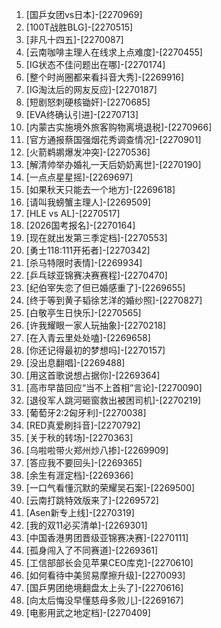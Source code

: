 
1. [国乒女团vs日本]-[2270969]
1. [100T战胜BLG]-[2270515]
1. [非凡十四五]-[2270087]
1. [云南咖啡主理人在线求上点难度]-[2270455]
1. [IG状态不佳问题出在哪]-[2270174]
1. [整个时尚圈都来看抖音大秀]-[2269916]
1. [IG淘汰后的网友反应]-[2270187]
1. [短剧怒刺硬核锄奸]-[2270685]
1. [EVA终确认引进]-[2270713]
1. [内蒙古实施境外旅客购物离境退税]-[2270966]
1. [官方通报蔡国强烟花秀调查情况]-[2270901]
1. [火箭鹈鹕爆发冲突]-[2270536]
1. [解清帅举办婚礼一天后奶奶离世]-[2270190]
1. [一点点星星摇]-[2269697]
1. [如果秋天只能去一个地方]-[2269618]
1. [请叫我螃蟹主理人]-[2269509]
1. [HLE vs AL]-[2270517]
1. [2026国考报名]-[2270164]
1. [现在就出发第三季定档]-[2270553]
1. [勇士118:111开拓者]-[2270342]
1. [杀马特限时表情]-[2269934]
1. [乒乓球亚锦赛决赛赛程]-[2270470]
1. [纪伯宰失恋了但已婚感重了]-[2269655]
1. [终于等到黄子韬徐艺洋的婚纱照]-[2270827]
1. [白敬亭生日快乐]-[2270565]
1. [许我耀眼一家人玩抽象]-[2270218]
1. [在入青云里处处嗑]-[2269658]
1. [你还记得最初的梦想吗]-[2270157]
1. [没出息翻唱]-[2269488]
1. [用这首歌说想占据你]-[2269364]
1. [高市早苗回应“当不上首相”言论]-[2270090]
1. [退役军人跳河砸窗救出被困司机]-[2270219]
1. [葡萄牙2:2匈牙利]-[2270038]
1. [RED真爱刷抖音]-[2270792]
1. [关于秋的转场]-[2270363]
1. [乌啦啦带火郑州炒八掺]-[2269909]
1. [答应我不要回头]-[2269365]
1. [余生有涯定档]-[2269366]
1. [一口气看懂沉默的荣耀吴石案]-[2269500]
1. [云南打跳特效版来了]-[2269572]
1. [Asen新专上线]-[2270319]
1. [我的双11必买清单]-[2269301]
1. [中国香港男团晋级亚锦赛决赛]-[2270111]
1. [孤身闯入了不同赛道]-[2269361]
1. [工信部部长会见苹果CEO库克]-[2270610]
1. [如何看待中美贸易摩擦升级]-[2270093]
1. [国乒男团绝境翻盘太上头了]-[2270616]
1. [向太后悔没早懂慈母多败儿]-[2269167]
1. [电影用武之地定档]-[2270409]